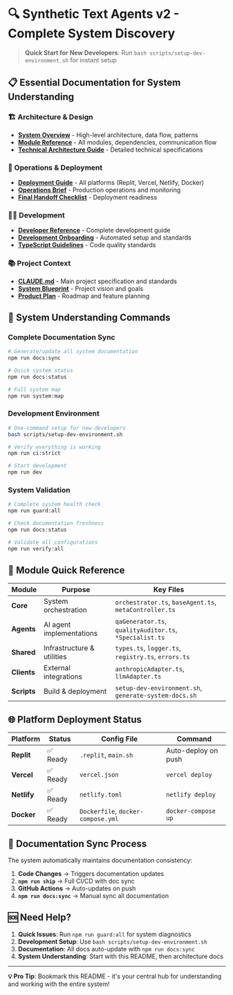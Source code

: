 # 🔍 Synthetic Text Agents v2 - Complete System Discovery

> **Quick Start for New Developers**: Run `bash scripts/setup-dev-environment.sh` for instant setup

## 📋 Essential Documentation for System Understanding

### 🏗️ Architecture & Design
- **[System Overview](architecture/SYSTEM_OVERVIEW.md)** - High-level architecture, data flow, patterns
- **[Module Reference](modules/README.md)** - All modules, dependencies, communication flow
- **[Technical Architecture Guide](../technical_architecture_guide.md)** - Detailed technical specifications

### 🚀 Operations & Deployment
- **[Deployment Guide](operations/DEPLOYMENT_GUIDE.md)** - All platforms (Replit, Vercel, Netlify, Docker)
- **[Operations Brief](../OPS_BRIEF.md)** - Production operations and monitoring
- **[Final Handoff Checklist](../FINAL_HANDOFF_CHECKLIST.md)** - Deployment readiness

### 👨‍💻 Development
- **[Developer Reference](development/DEVELOPER_REFERENCE.md)** - Complete development guide
- **[Development Onboarding](../../DEVELOPMENT_ONBOARDING.md)** - Automated setup and standards
- **[TypeScript Guidelines](../TYPESCRIPT_GUIDELINES.md)** - Code quality standards

### 📚 Project Context
- **[CLAUDE.md](../../CLAUDE.md)** - Main project specification and standards
- **[System Blueprint](../system_blueprint.md)** - Project vision and goals
- **[Product Plan](../PRODUCT_PLAN.md)** - Roadmap and feature planning

## 🔧 System Understanding Commands

### Complete Documentation Sync
```bash
# Generate/update all system documentation
npm run docs:sync

# Quick system status
npm run docs:status

# Full system map
npm run system:map
```

### Development Environment
```bash
# One-command setup for new developers
bash scripts/setup-dev-environment.sh

# Verify everything is working
npm run ci:strict

# Start development
npm run dev
```

### System Validation
```bash
# Complete system health check
npm run guard:all

# Check documentation freshness
npm run docs:status

# Validate all configurations
npm run verify:all
```

## 🧩 Module Quick Reference

| Module | Purpose | Key Files |
|--------|---------|-----------|
| **Core** | System orchestration | `orchestrator.ts`, `baseAgent.ts`, `metaController.ts` |
| **Agents** | AI agent implementations | `qaGenerator.ts`, `qualityAuditor.ts`, `*Specialist.ts` |
| **Shared** | Infrastructure & utilities | `types.ts`, `logger.ts`, `registry.ts`, `errors.ts` |
| **Clients** | External integrations | `anthropicAdapter.ts`, `llmAdapter.ts` |
| **Scripts** | Build & deployment | `setup-dev-environment.sh`, `generate-system-docs.sh` |

## 🌐 Platform Deployment Status

| Platform | Status | Config File | Command |
|----------|--------|-------------|---------|
| **Replit** | ✅ Ready | `.replit`, `main.sh` | Auto-deploy on push |
| **Vercel** | ✅ Ready | `vercel.json` | `vercel deploy` |
| **Netlify** | ✅ Ready | `netlify.toml` | `netlify deploy` |
| **Docker** | ✅ Ready | `Dockerfile`, `docker-compose.yml` | `docker-compose up` |

## 🔄 Documentation Sync Process

The system automatically maintains documentation consistency:

1. **Code Changes** → Triggers documentation updates
2. **`npm run ship`** → Full CI/CD with doc sync
3. **GitHub Actions** → Auto-updates on push
4. **`npm run docs:sync`** → Manual sync all documentation

## 🆘 Need Help?

1. **Quick Issues**: Run `npm run guard:all` for system diagnostics
2. **Development Setup**: Use `bash scripts/setup-dev-environment.sh`
3. **Documentation**: All docs auto-update with `npm run docs:sync`
4. **System Understanding**: Start with this README, then architecture docs

---

**💡 Pro Tip**: Bookmark this README - it's your central hub for understanding and working with the entire system!
